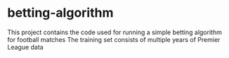 # betting-algorithm
This project contains the code used for running a simple betting algorithm for football matches
The training set consists of multiple years of Premier League data
